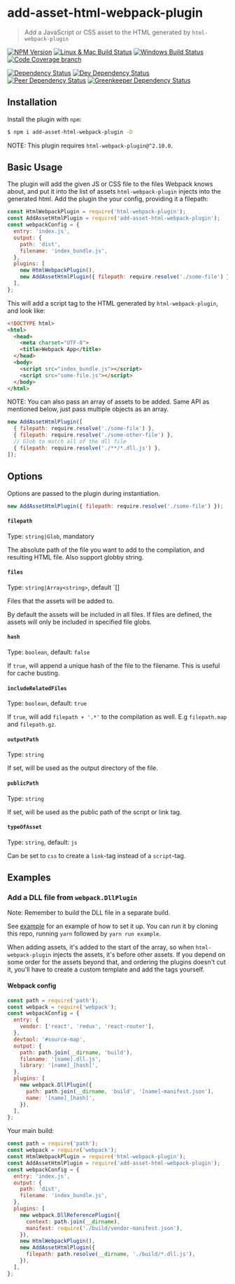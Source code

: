 # add-asset-html-webpack-plugin

> Add a JavaScript or CSS asset to the HTML generated by `html-webpack-plugin`

[![NPM Version][npm-image]][npm-url]
[![Linux & Mac Build Status][travis-image]][travis-url]
[![Windows Build Status][appveyor-image]][appveyor-url]
[![Code Coverage branch][codecov-image]][codecov-url]

[![Dependency Status][david-image]][david-url]
[![Dev Dependency Status][david-dev-image]][david-dev-url]
[![Peer Dependency Status][david-peer-image]][david-peer-url]
[![Greenkeeper Dependency Status][greenkeeper-image]][greenkeeper-url]

## Installation

Install the plugin with `npm`:

```sh
$ npm i add-asset-html-webpack-plugin -D
```

NOTE: This plugin requires `html-webpack-plugin@^2.10.0`.

## Basic Usage

The plugin will add the given JS or CSS file to the files Webpack knows about,
and put it into the list of assets `html-webpack-plugin` injects into the
generated html. Add the plugin the your config, providing it a filepath:

```js
const HtmlWebpackPlugin = require('html-webpack-plugin');
const AddAssetHtmlPlugin = require('add-asset-html-webpack-plugin');
const webpackConfig = {
  entry: 'index.js',
  output: {
    path: 'dist',
    filename: 'index_bundle.js',
  },
  plugins: [
    new HtmlWebpackPlugin(),
    new AddAssetHtmlPlugin({ filepath: require.resolve('./some-file') }),
  ],
};
```

This will add a script tag to the HTML generated by `html-webpack-plugin`, and
look like:

```html
<!DOCTYPE html>
<html>
  <head>
    <meta charset="UTF-8">
    <title>Webpack App</title>
  </head>
  <body>
    <script src="index_bundle.js"></script>
    <script src="some-file.js"></script>
  </body>
</html>
```

NOTE: You can also pass an array of assets to be added. Same API as mentioned
below, just pass multiple objects as an array.

```js
new AddAssetHtmlPlugin([
  { filepath: require.resolve('./some-file') },
  { filepath: require.resolve('./some-other-file') },
  // Glob to match all of the dll file
  { filepath: require.resolve('./**/*.dll.js') },
]);
```

## Options

Options are passed to the plugin during instantiation.

```js
new AddAssetHtmlPlugin({ filepath: require.resolve('./some-file') });
```

#### `filepath`

Type: `string|Glob`, mandatory

The absolute path of the file you want to add to the compilation, and resulting
HTML file. Also support globby string.

#### `files`

Type: `string|Array<string>`, default `[]

Files that the assets will be added to.

By default the assets will be included in all files. If files are defined, the
assets will only be included in specified file globs.

#### `hash`

Type: `boolean`, default: `false`

If `true`, will append a unique hash of the file to the filename. This is useful
for cache busting.

#### `includeRelatedFiles`

Type: `boolean`, default: `true`

If `true`, will add `filepath + '.*'` to the compilation as well. E.g
`filepath.map` and `filepath.gz`.

#### `outputPath`

Type: `string`

If set, will be used as the output directory of the file.

#### `publicPath`

Type: `string`

If set, will be used as the public path of the script or link tag.

#### `typeOfAsset`

Type: `string`, default: `js`

Can be set to `css` to create a `link`-tag instead of a `script`-tag.

## Examples

### Add a DLL file from `webpack.DllPlugin`

Note: Remember to build the DLL file in a separate build.

See [example](example/) for an example of how to set it up. You can run it by
cloning this repo, running `yarn` followed by `yarn run example`.

When adding assets, it's added to the start of the array, so when
`html-webpack-plugin` injects the assets, it's before other assets. If you
depend on some order for the assets beyond that, and ordering the plugins
doesn't cut it, you'll have to create a custom template and add the tags
yourself.

#### Webpack config

```js
const path = require('path');
const webpack = require('webpack');
const webpackConfig = {
  entry: {
    vendor: ['react', 'redux', 'react-router'],
  },
  devtool: '#source-map',
  output: {
    path: path.join(__dirname, 'build'),
    filename: '[name].dll.js',
    library: '[name]_[hash]',
  },
  plugins: [
    new webpack.DllPlugin({
      path: path.join(__dirname, 'build', '[name]-manifest.json'),
      name: '[name]_[hash]',
    }),
  ],
};
```

Your main build:

```js
const path = require('path');
const webpack = require('webpack');
const HtmlWebpackPlugin = require('html-webpack-plugin');
const AddAssetHtmlPlugin = require('add-asset-html-webpack-plugin');
const webpackConfig = {
  entry: 'index.js',
  output: {
    path: 'dist',
    filename: 'index_bundle.js',
  },
  plugins: [
    new webpack.DllReferencePlugin({
      context: path.join(__dirname),
      manifest: require('./build/vendor-manifest.json'),
    }),
    new HtmlWebpackPlugin(),
    new AddAssetHtmlPlugin({
      filepath: path.resolve(__dirname, './build/*.dll.js'),
    }),
  ],
};
```

[npm-url]: https://npmjs.org/package/add-asset-html-webpack-plugin
[npm-image]: https://img.shields.io/npm/v/add-asset-html-webpack-plugin.svg
[travis-url]: https://travis-ci.org/SimenB/add-asset-html-webpack-plugin
[travis-image]:
  https://img.shields.io/travis/SimenB/add-asset-html-webpack-plugin/master.svg
[appveyor-url]:
  https://ci.appveyor.com/project/SimenB/add-asset-html-webpack-plugin
[appveyor-image]:
  https://ci.appveyor.com/api/projects/status/dim5hcl49h3pi332/branch/master?svg=true
[codecov-url]: https://codecov.io/gh/SimenB/add-asset-html-webpack-plugin
[codecov-image]:
  https://img.shields.io/codecov/c/github/SimenB/add-asset-html-webpack-plugin/master.svg
[david-url]: https://david-dm.org/SimenB/add-asset-html-webpack-plugin
[david-image]:
  https://img.shields.io/david/SimenB/add-asset-html-webpack-plugin.svg
[david-dev-url]:
  https://david-dm.org/SimenB/add-asset-html-webpack-plugin?type=dev
[david-dev-image]:
  https://img.shields.io/david/dev/SimenB/add-asset-html-webpack-plugin.svg
[david-peer-url]:
  https://david-dm.org/SimenB/add-asset-html-webpack-plugin?type=peer
[david-peer-image]:
  https://img.shields.io/david/peer/SimenB/add-asset-html-webpack-plugin.svg
[greenkeeper-url]: https://greenkeeper.io/
[greenkeeper-image]:
  https://badges.greenkeeper.io/SimenB/add-asset-html-webpack-plugin.svg

